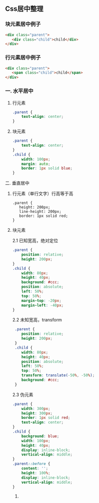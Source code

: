 ## Css居中整理

### 块元素居中例子

```html
<div class="parent">
   <div class="child">child</div>
</div>
```

### 行元素居中例子

```html
<div class="parent">
   <span class="child">child</span>
</div>
```

### 一. 水平居中

1. 行元素

    ```css
    .parent {
        text-align: center;
    }
    ```

2. 块元素

   ```css
   .parent {
       text-align: center; 
   }
   .child {
       width: 100px;
       margin: auto; 
       border: 1px solid blue;
   }
   ```

   

二. 垂直居中

 1. 行元素（单行文字）行高等于高

    ``` 
    .parent {
       height: 200px;
       line-height: 200px;
       border: 1px solid red;
    }
    ```

 2. 块元素

    2.1 已知宽高，绝对定位

    ``` css
    .parent {
        position: relative;
        height: 200px;
    }
    .child {
        width: 80px;
        height: 40px;
        background: #ccc;
        position: absolute;
        left: 50%;
        top: 50%;
        margin-top: -20px;
        margin-left: -40px;
    }
    ```
    
    
    
    2.2 未知宽高，transform
    
    ```css
     .parent {
     	position: relative;
        height: 200px;
     }
     .child {
        width: 80px;
        height: 40px;
        position: absolute;
        left: 50%;
        top: 50%;
        transform: translate(-50%, -50%);
        background: #ccc;
     }
    ```
    
    2.3 伪元素
    
    ```css
    .parent {
        width: 300px;
        height: 300px;
        border: 1px solid red;
        text-align: center;
    }
    .child {
        background: blue;
        width: 100px;
        height: 40px;
        display: inline-block;
        vertical-align: middle;
    }
    .parent::before {
        content: '';
        height: 100%;
        display: inline-block;
        vertical-align: middle;            
    }
    ```
    
    1. 
